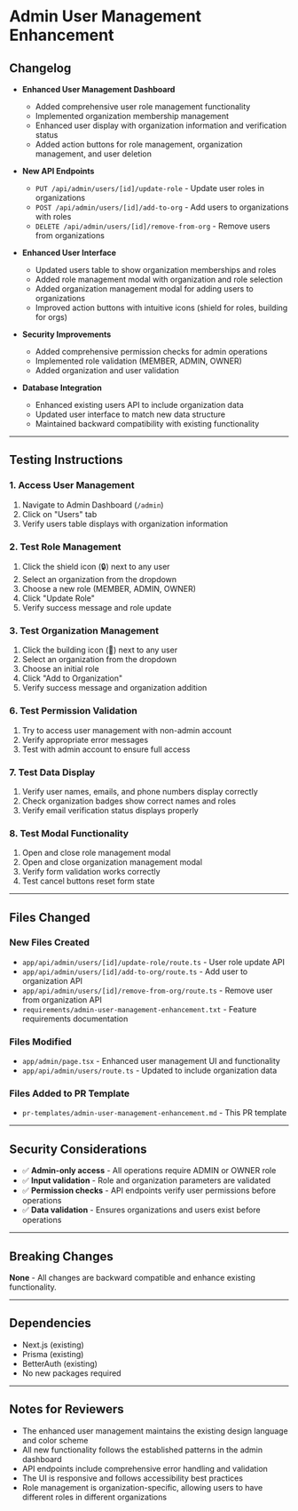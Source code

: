 # Admin User Management Enhancement

## Changelog

- **Enhanced User Management Dashboard**
  - Added comprehensive user role management functionality
  - Implemented organization membership management
  - Enhanced user display with organization information and verification status
  - Added action buttons for role management, organization management, and user deletion

- **New API Endpoints**
  - `PUT /api/admin/users/[id]/update-role` - Update user roles in organizations
  - `POST /api/admin/users/[id]/add-to-org` - Add users to organizations with roles
  - `DELETE /api/admin/users/[id]/remove-from-org` - Remove users from organizations

- **Enhanced User Interface**
  - Updated users table to show organization memberships and roles
  - Added role management modal with organization and role selection
  - Added organization management modal for adding users to organizations
  - Improved action buttons with intuitive icons (shield for roles, building for orgs)

- **Security Improvements**
  - Added comprehensive permission checks for admin operations
  - Implemented role validation (MEMBER, ADMIN, OWNER)
  - Added organization and user validation

- **Database Integration**
  - Enhanced existing users API to include organization data
  - Updated user interface to match new data structure
  - Maintained backward compatibility with existing functionality

---

## Testing Instructions

### 1. **Access User Management**
1. Navigate to Admin Dashboard (`/admin`)
2. Click on "Users" tab
3. Verify users table displays with organization information

### 2. **Test Role Management**
1. Click the shield icon (🔒) next to any user
2. Select an organization from the dropdown
3. Choose a new role (MEMBER, ADMIN, OWNER)
4. Click "Update Role"
5. Verify success message and role update

### 3. **Test Organization Management**
1. Click the building icon (🏢) next to any user
2. Select an organization from the dropdown
3. Choose an initial role
4. Click "Add to Organization"
5. Verify success message and organization addition

### 6. **Test Permission Validation**
1. Try to access user management with non-admin account
2. Verify appropriate error messages
3. Test with admin account to ensure full access

### 7. **Test Data Display**
1. Verify user names, emails, and phone numbers display correctly
2. Check organization badges show correct names and roles
3. Verify email verification status displays properly

### 8. **Test Modal Functionality**
1. Open and close role management modal
2. Open and close organization management modal
3. Verify form validation works correctly
4. Test cancel buttons reset form state

---

## Files Changed

### **New Files Created**
- `app/api/admin/users/[id]/update-role/route.ts` - User role update API
- `app/api/admin/users/[id]/add-to-org/route.ts` - Add user to organization API
- `app/api/admin/users/[id]/remove-from-org/route.ts` - Remove user from organization API
- `requirements/admin-user-management-enhancement.txt` - Feature requirements documentation

### **Files Modified**
- `app/admin/page.tsx` - Enhanced user management UI and functionality
- `app/api/admin/users/route.ts` - Updated to include organization data

### **Files Added to PR Template**
- `pr-templates/admin-user-management-enhancement.md` - This PR template

---

## Security Considerations

- ✅ **Admin-only access** - All operations require ADMIN or OWNER role
- ✅ **Input validation** - Role and organization parameters are validated
- ✅ **Permission checks** - API endpoints verify user permissions before operations
- ✅ **Data validation** - Ensures organizations and users exist before operations

---

## Breaking Changes

**None** - All changes are backward compatible and enhance existing functionality.

---

## Dependencies

- Next.js (existing)
- Prisma (existing)
- BetterAuth (existing)
- No new packages required

---

## Notes for Reviewers

- The enhanced user management maintains the existing design language and color scheme
- All new functionality follows the established patterns in the admin dashboard
- API endpoints include comprehensive error handling and validation
- The UI is responsive and follows accessibility best practices
- Role management is organization-specific, allowing users to have different roles in different organizations





